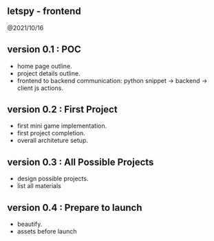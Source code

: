 letspy - frontend
--------------------

@2021/10/16


## version 0.1 : POC

- home page outline.
- project details outline.
- frontend to backend communication: python snippet -> backend -> client js actions.

## version 0.2 : First Project

- first mini game implementation.
- first project completion.
- overall architeture setup.

## version 0.3 : All Possible Projects

- design possible projects.
- list all materials

## version 0.4 : Prepare to launch

- beautify.
- assets before launch

